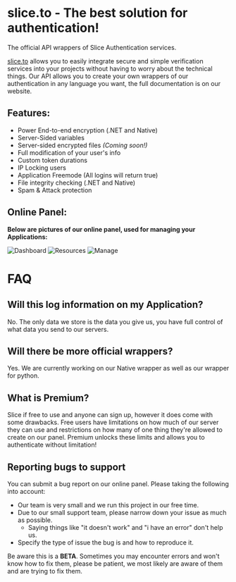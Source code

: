 # slice.to - The best solution for authentication!
The official API wrappers of Slice Authentication services.

[slice.to](https://slice.to/) allows you to easily integrate secure and simple verification services into your projects without having to worry about the technical things. Our API allows you to create your own wrappers of our authentication in any language you want, the full documentation is on our website.

Features:
------

- Power End-to-end encryption (.NET and Native)
- Server-Sided variables
- Server-sided encrypted files *(Coming soon!)*
- Full modification of your user's info
- Custom token durations
- IP Locking users
- Application Freemode (All logins will return true)
- File integrity checking (.NET and Native)
- Spam & Attack protection

Online Panel:
------

**Below are pictures of our online panel, used for managing your Applications:**

![Dashboard](https://cdn.discordapp.com/attachments/696138250053746778/702013396756856922/unknown.png)
![Resources](https://cdn.discordapp.com/attachments/696138250053746778/702017580252266506/unknown.png)
![Manage](https://cdn.discordapp.com/attachments/696138250053746778/702014278244237312/unknown.png)

FAQ
===

Will this log information on my Application?
-------------------------
No. The only data we store is the data you give us, you have full control of what data you send to our servers.

Will there be more official wrappers?
-------------------------
Yes. We are currently working on our Native wrapper as well as our wrapper for python.

What is Premium?
-------------------------
Slice if free to use and anyone can sign up, however it does come with some drawbacks. Free users have limitations on how much of our server they can use and restrictions on how many of one thing they're allowed to create on our panel. Premium unlocks these limits and allows you to authenticate without limitation!


Reporting bugs to support
-------------------
You can submit a bug report on our online panel. Please taking the following into account:
- Our team is very small and we run this project in our free time.
- Due to our small support team, please narrow down your issue as much as possible.
    - Saying things like "it doesn't work" and "i have an error" don't help us.
- Specify the type of issue the bug is and how to reproduce it.

Be aware this is a **BETA**. Sometimes you may encounter errors and won't know how to fix them, please be patient, we most likely are aware of them and are trying to fix them.
